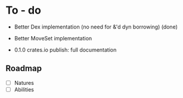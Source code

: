 # To - do

* Better Dex implementation (no need for &'d dyn borrowing) (done)
* Better MoveSet implementation

* 0.1.0 crates.io publish: full documentation

## Roadmap

- [ ] Natures
- [ ] Abilities